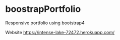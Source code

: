 # boostrapPortfolio
Responsive portfolio using bootstrap4

Website
https://intense-lake-72472.herokuapp.com/
